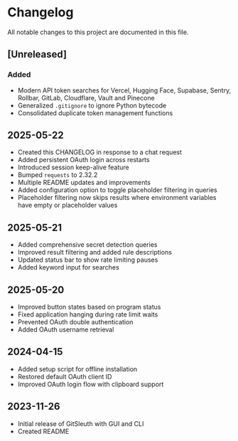 # Changelog

All notable changes to this project are documented in this file.

## [Unreleased]
### Added
- Modern API token searches for Vercel, Hugging Face, Supabase, Sentry, Rollbar,
  GitLab, Cloudflare, Vault and Pinecone
- Generalized `.gitignore` to ignore Python bytecode
- Consolidated duplicate token management functions

## 2025-05-22
- Created this CHANGELOG in response to a chat request
- Added persistent OAuth login across restarts
- Introduced session keep-alive feature
- Bumped `requests` to 2.32.2
- Multiple README updates and improvements
- Added configuration option to toggle placeholder filtering in queries
- Placeholder filtering now skips results where environment variables
  have empty or placeholder values


## 2025-05-21
- Added comprehensive secret detection queries
- Improved result filtering and added rule descriptions
- Updated status bar to show rate limiting pauses
- Added keyword input for searches

## 2025-05-20
- Improved button states based on program status
- Fixed application hanging during rate limit waits
- Prevented OAuth double authentication
- Added OAuth username retrieval

## 2024-04-15
- Added setup script for offline installation
- Restored default OAuth client ID
- Improved OAuth login flow with clipboard support

## 2023-11-26
- Initial release of GitSleuth with GUI and CLI
- Created README
